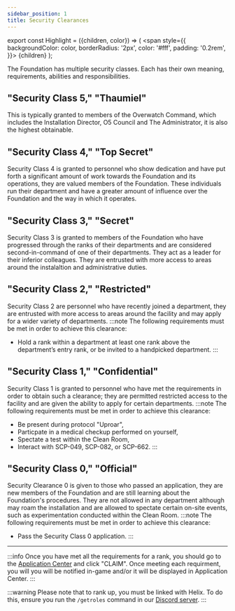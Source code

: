 ```yaml
---
sidebar_position: 1
title: Security Clearances
---
```


export const Highlight = ({children, color}) => (
<span
style={{
      backgroundColor: color,
      borderRadius: '2px',
      color: '#fff',
      padding: '0.2rem',
    }}>
{children}
</span>
);

The Foundation has multiple security classes. Each has their own meaning, requirements, abilities and responsibilities. 

## <Highlight color="#741b47">"Security Class 5,"</Highlight> "Thaumiel"
This is typically granted to members of the Overwatch Command, which includes the Installation Director, O5 Council and The Administrator, it is also the highest obtainable.

## <Highlight color="#cc0000">"Security Class 4,"</Highlight> "Top Secret"
Security Class 4 is granted to personnel who show dedication and have put forth a significant amount of work towards the Foundation and its operations, they are valued members of the Foundation. These individuals run their department and have a greater amount of influence over the Foundation and the way in which it operates.

## <Highlight color="#b45f06">"Security Class 3,"</Highlight> "Secret"
Security Class 3 is granted to members of the Foundation who have progressed through the ranks of their departments and are considered second-in-command of one of their departments. They act as a leader for their inferior colleagues. They are entrusted with more access to areas around the instalaltion and administrative duties.

## <Highlight color="#f1c232">"Security Class 2,"</Highlight> "Restricted"
Security Class 2 are personnel who have recently joined a department, they are entrusted with more access to areas around the facility and may apply for a wider variety of departments.
:::note
The following requirements must be met in order to achieve this clearance:
- Hold a rank within a department at least one rank above the department’s entry rank, or be invited to a handpicked department.
:::

## <Highlight color="#ffff00">"Security Class 1,"</Highlight> "Confidential"
Security Class 1 is granted to personnel who have met the requirements in order to obtain such a clearance; they are permitted restricted access to the facility and are given the ability to apply for certain departments.
:::note
The following requirements must be met in order to achieve this clearance:
- Be present during protocol "Uproar",
- Particpate in a medical checkup performed on yourself,
- Spectate a test within the Clean Room,
- Interact with SCP-049, SCP-082, or SCP-662.
:::

## <Highlight color="#cccccc">"Security Class 0,"</Highlight> "Official"
Security Clearance 0 is given to those who passed an application, they are new members of the Foundation and are still learning about the Foundation's procedures. They are not allowed in any department although may roam the installation and are allowed to spectate certain on-site events, such as experimentation conducted within the Clean Room.
:::note
The following requirements must be met in order to achieve this clearance:
- Pass the Security Class 0 application.
:::

---

:::info
Once you have met all the requirements for a rank, you should go to the [Application Center](https://www.roblox.com/games/4571894336/Application-Center) and click "CLAIM". Once meeting each requirment, you will you will be notified in-game and/or it will be displayed in Application Center.
:::

:::warning
Please note that to rank up, you must be linked with Helix. To do this, ensure you run the ``/getroles`` command in our [Discord server](discord.gg/pathos).
:::